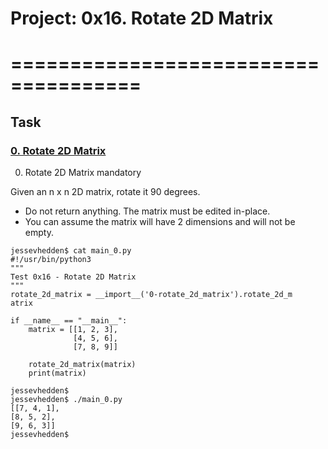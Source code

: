 # Project: 0x16. Rotate 2D Matrix
# =====================================

## Task
### [0. Rotate 2D Matrix ](./0-rotate_2d_matrix.py)
 0. Rotate 2D Matrix mandatory

Given an n x n 2D matrix, rotate it 90 degrees.

  -  Do not return anything. The matrix must be edited in-place.
  -  You can assume the matrix will have 2 dimensions and will not be empty.
```
jessevhedden$ cat main_0.py
#!/usr/bin/python3
"""
Test 0x16 - Rotate 2D Matrix
"""
rotate_2d_matrix = __import__('0-rotate_2d_matrix').rotate_2d_m
atrix

if __name__ == "__main__":
    matrix = [[1, 2, 3],
              [4, 5, 6],
              [7, 8, 9]]

    rotate_2d_matrix(matrix)
    print(matrix)

jessevhedden$
jessevhedden$ ./main_0.py
[[7, 4, 1],
[8, 5, 2],
[9, 6, 3]]
jessevhedden$
```